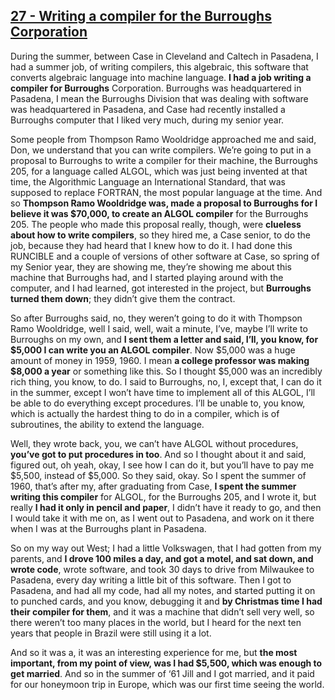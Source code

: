 ## [27 - Writing a compiler for the Burroughs Corporation](http://webofstories.com/play/17086)

During the summer, between Case in Cleveland and Caltech in Pasadena,
I had a summer job, of writing compilers, this algebraic, this
software that converts algebraic language into machine language. **I had
a job writing a compiler for Burroughs** Corporation. Burroughs was
headquartered in Pasadena, I mean the Burroughs Division that was
dealing with software was headquartered in Pasadena, and Case had
recently installed a Burroughs computer that I liked very much, during
my senior year.

Some people from Thompson Ramo Wooldridge approached
me and said, Don, we understand that you can write compilers. We’re
going to put in a proposal to Burroughs to write a compiler for their
machine, the Burroughs 205, for a language called ALGOL, which was
just being invented at that time, the Algorithmic Language an
International Standard, that was supposed to replace FORTRAN, the most
popular language at the time. And so **Thompson Ramo Wooldridge was,
made a proposal to Burroughs for I believe it was $70,000, to create
an ALGOL compiler** for the Burroughs 205. The people who made this
proposal really, though, were **clueless about how to write compilers**,
so they hired me, a Case senior, to do the job, because they had heard
that I knew how to do it. I had done this RUNCIBLE and a couple of
versions of other software at Case, so spring of my Senior year, they
are showing me, they’re showing me about this machine that Burroughs
had, and I started playing around with the computer, and I had
learned, got interested in the project, but **Burroughs turned them
down**; they didn’t give them the contract.

So after Burroughs said, no,
they weren’t going to do it with Thompson Ramo Wooldridge, well I
said, well, wait a minute, I’ve, maybe I’ll write to Burroughs on my
own, and **I sent them a letter and said, I’ll, you know, for $5,000 I
can write you an ALGOL compiler**. Now $5,000 was a huge amount of money
in 1959, 1960. I mean **a college professor was making $8,000 a year** or
something like this. So I thought $5,000 was an incredibly rich thing,
you know, to do. I said to Burroughs, no, I, except that, I can do it
in the summer, except I won’t have time to implement all of this
ALGOL, I’ll be able to do everything except procedures. I’ll be unable
to, you know, which is actually the hardest thing to do in a compiler,
which is of subroutines, the ability to extend the language.

Well,
they wrote back, you, we can’t have ALGOL without procedures, **you’ve
got to put procedures in too**. And so I thought about it and said,
figured out, oh yeah, okay, I see how I can do it, but you’ll have to
pay me $5,500, instead of $5,000. So they said, okay. So I spent the
summer of 1960, that’s after my, after graduating from Case, **I spent
the summer writing this compiler** for ALGOL, for the Burroughs 205, and
I wrote it, but really **I had it only in pencil and paper**, I didn’t
have it ready to go, and then I would take it with me on, as I went
out to Pasadena, and work on it there when I was at the Burroughs
plant in Pasadena.

So on my way out West; I had a little Volkswagen,
that I had gotten from my parents, and **I drove 100 miles a day, and
got a motel, and sat down, and wrote code**, wrote software, and took 30
days to drive from Milwaukee to Pasadena, every day writing a little
bit of this software. Then I got to Pasadena, and had all my code, had
all my notes, and started putting it on to punched cards, and you
know, debugging it and **by Christmas time I had their compiler for
them**, and it was a machine that didn’t sell very well, so there
weren’t too many places in the world, but I heard for the next ten
years that people in Brazil were still using it a lot.

And so it was
a, it was an interesting experience for me, but **the most important,
from my point of view, was I had $5,500, which was enough to get
married**. And so in the summer of ‘61 Jill and I got married, and it
paid for our honeymoon trip in Europe, which was our first time seeing
the world.

